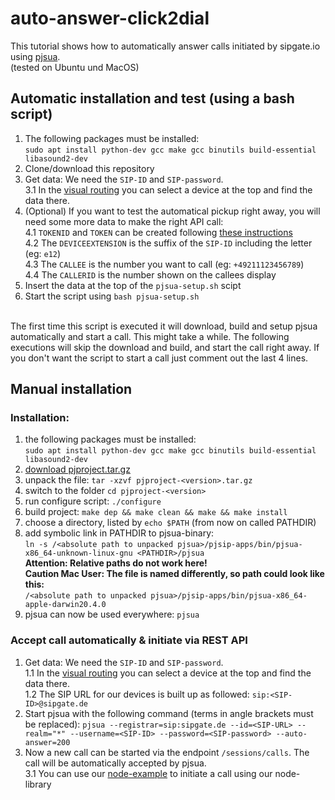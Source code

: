 # auto-answer-click2dial
This tutorial shows how to automatically answer calls initiated by sipgate.io using [pjsua](https://www.pjsip.org/pjsua.htm).<br>
(tested on Ubuntu und MacOS)

## Automatic installation and test (using a bash script)
1. The following packages must be installed:<br>
`sudo apt install python-dev gcc make gcc binutils build-essential libasound2-dev`
2. Clone/download this repository
3. Get data: We need the `SIP-ID` and `SIP-password`. <br>
3.1 In the [visual routing](https://app.sipgate.com/routing) you can select a device at the top and find the data there.<br>
4. (Optional) If you want to test the automatical pickup right away, you will need some more data to make the right API call:<br>
4.1 `TOKENID` and `TOKEN` can be created following [these instructions](https://www.sipgate.io/rest-api/authentication)<br>
4.2 The `DEVICEEXTENSION` is the suffix of the `SIP-ID` including the letter (eg: `e12`)<br>
4.3 The `CALLEE` is the number you want to call (eg: `+49211123456789`) <br>
4.4 The `CALLERID` is the number shown on the callees display
5. Insert the data at the top of the `pjsua-setup.sh` scipt
6. Start the script using `bash pjsua-setup.sh`
<br>
The first time this script is executed it will download, build and setup pjsua automatically and start a call. This might take a while. The following executions will skip the download and build, and start the call right away. If you don't want the script to start a call just comment out the last 4 lines.

## Manual installation 
### Installation:
1. the following packages must be installed:<br>
`sudo apt install python-dev gcc make gcc binutils build-essential libasound2-dev`
2. [download pjproject.tar.gz](https://www.pjsip.org/download.htm)
3. unpack the file: `tar -xzvf pjproject-<version>.tar.gz`
4. switch to the folder `cd pjproject-<version>`
5. run configure script: `./configure`
6. build project: `make dep && make clean && make && make install`
7. choose a directory, listed by `echo $PATH` (from now on called PATHDIR)
8. add symbolic link in PATHDIR to pjsua-binary:<br>
 `ln -s /<absolute path to unpacked pjsua>/pjsip-apps/bin/pjsua-x86_64-unknown-linux-gnu <PATHDIR>/pjsua`<br>
**Attention: Relative paths do not work here! <br>
Caution Mac User: The file is named differently, so path could look like this:** <br> `/<absolute path to unpacked pjsua>/pjsip-apps/bin/pjsua-x86_64-apple-darwin20.4.0`
9. pjsua can now be used everywhere: `pjsua`

### Accept call automatically & initiate via REST API
1. Get data: We need the `SIP-ID` and `SIP-password`. <br>
1.1 In the [visual routing](https://app.sipgate.com/routing) you can select a device at the top and find the data there.<br>
1.2 The SIP URL for our devices is built up as followed: `sip:<SIP-ID>@sipgate.de`
2. Start pjsua with the following command (terms in angle brackets must be replaced): `pjsua --registrar=sip:sipgate.de --id=<SIP-URL> --realm="*" --username=<SIP-ID> --password=<SIP-password> --auto-answer=200`
3. Now a new call can be started via the endpoint `/sessions/calls`. The call will be automatically accepted by pjsua.<br>
3.1 You can use our [node-example](https://github.com/sipgate-io/sipgateio-node-examples/#performing-a-call) to initiate a call using our node-library  

